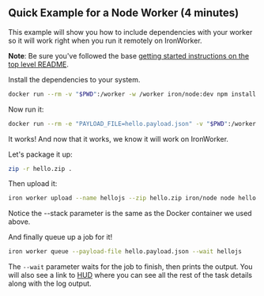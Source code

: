 ## Quick Example for a Node Worker (4 minutes)

This example will show you how to include dependencies with your worker so it will work right when you run it
remotely on IronWorker.

**Note**: Be sure you've followed the base [getting started instructions on the top level README](https://github.com/iron-io/dockerworker).

Install the dependencies to your system.

```sh
docker run --rm -v "$PWD":/worker -w /worker iron/node:dev npm install
```

Now run it:

```sh
docker run --rm -e "PAYLOAD_FILE=hello.payload.json" -v "$PWD":/worker -w /worker iron/node node hello.js
```

It works! And now that it works, we know it will work on IronWorker.

Let's package it up:

```sh
zip -r hello.zip .
```

Then upload it:

```sh
iron worker upload --name hellojs --zip hello.zip iron/node node hello.js
```

Notice the --stack parameter is the same as the Docker container we used above.

And finally queue up a job for it!

```sh
iron worker queue --payload-file hello.payload.json --wait hellojs
```

The `--wait` parameter waits for the job to finish, then prints the output.
You will also see a link to [HUD](http://hud.iron.io) where you can see all the rest of the task details along with the log output.
